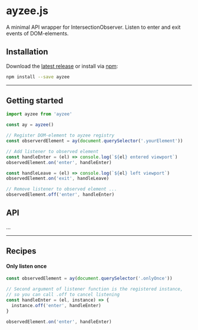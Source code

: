 # ayzee.js

A minimal API wrapper for IntersectionObserver. Listen to enter and exit events of DOM-elements.

## Installation

Download the [latest release](https://unpkg.com/ayzee/lib/ayzee.min.js) or install via [npm](http://npmjs.com/package/ayzee):

```sh
npm install --save ayzee
```
---

## Getting started

```javascript
import ayzee from 'ayzee'

const ay = ayzee()

// Register DOM-element to ayzee registry
const observerdElement = ay(document.querySelector('.yourElement'))

// Add listener to observed element
const handleEnter = (el) => console.log(`${el} entered viewport`)
observedElement.on('enter', handleEnter)

const handleLeave = (el) => console.log(`${el} left viewport`)
observedElement.on('exit', handleLeave)

// Remove listener to observed element ...
observedElement.off('enter', handleEnter)
```

## API
...

---

## Recipes

#### Only listen once

```javascript
const observedElement = ay(document.querySelector('.onlyOnce'))

// Second argument of listener function is the registered instance,
// so you can call .off to cancel listening
const handleEnter = (el, instance) => {
  instance.off('enter', handleEnter)
}

observedElement.on('enter', handleEnter)
```
